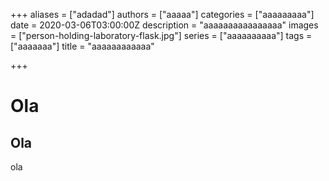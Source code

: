 +++
aliases = ["adadad"]
authors = ["aaaaa"]
categories = ["aaaaaaaaa"]
date = 2020-03-06T03:00:00Z
description = "aaaaaaaaaaaaaaaa"
images = ["person-holding-laboratory-flask.jpg"]
series = ["aaaaaaaaaa"]
tags = ["aaaaaaa"]
title = "aaaaaaaaaaaa"

+++
# Ola

## Ola

ola